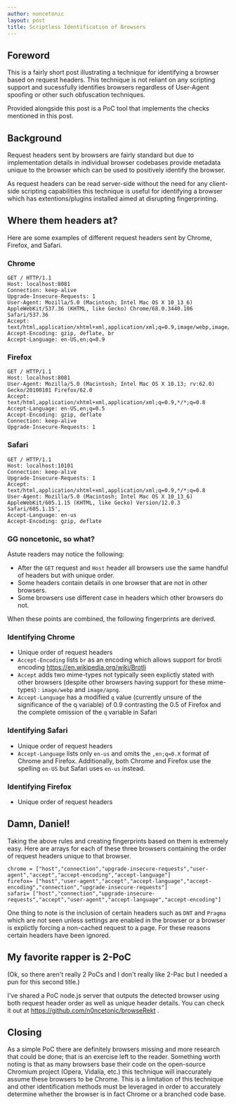 ```yaml
---
author: noncetonic
layout: post
title: Scriptless Identification of Browsers
---
```


## Foreword ##
This is a fairly short post illustrating a technique for identifying a browser based on request headers. This technique is not reliant on any scripting support and sucessfully identifies browsers regardless of User-Agent spoofing or other such obfuscation techniques.

Provided alongside this post is a PoC tool that implements the checks mentioned in this post.

## Background ##
Request headers sent by browsers are fairly standard but due to implementation details in individual browser codebases provide metadata unique to the browser which can be used to positively identify the browser.

As request headers can be read server-side without the need for any client-side scripting capabilities this technique is useful for identifying a browser which has extentions/plugins installed aimed at disrupting fingerprinting.

## Where them headers at? ##
Here are some examples of different request headers sent by Chrome, Firefox, and Safari. 

### Chrome ###
```
GET / HTTP/1.1
Host: localhost:8081
Connection: keep-alive
Upgrade-Insecure-Requests: 1
User-Agent: Mozilla/5.0 (Macintosh; Intel Mac OS X 10_13_6) AppleWebKit/537.36 (KHTML, like Gecko) Chrome/68.0.3440.106 Safari/537.36
Accept: text/html,application/xhtml+xml,application/xml;q=0.9,image/webp,image/apng,*/*;q=0.8
Accept-Encoding: gzip, deflate, br
Accept-Language: en-US,en;q=0.9
```

### Firefox ###
```
GET / HTTP/1.1
Host: localhost:8081
User-Agent: Mozilla/5.0 (Macintosh; Intel Mac OS X 10.13; rv:62.0) Gecko/20100101 Firefox/62.0
Accept: text/html,application/xhtml+xml,application/xml;q=0.9,*/*;q=0.8
Accept-Language: en-US,en;q=0.5
Accept-Encoding: gzip, deflate
Connection: keep-alive
Upgrade-Insecure-Requests: 1
```

### Safari ###
```
GET / HTTP/1.1
Host: localhost:10101
Connection: keep-alive
Upgrade-Insecure-Requests: 1
Accept: text/html,application/xhtml+xml,application/xml;q=0.9,*/*;q=0.8
User-Agent: Mozilla/5.0 (Macintosh; Intel Mac OS X 10_13_6) AppleWebKit/605.1.15 (KHTML, like Gecko) Version/12.0.3 Safari/605.1.15',
Accept-Language: en-us
Accept-Encoding: gzip, deflate
```

### GG noncetonic, so what? ###
Astute readers may notice the following:

- After the `GET` request and `Host` header all browsers use the same handful of headers but with unique order.
- Some headers contain details in one browser that are not in other browsers.
- Some browsers use different case in headers which other browsers do not.

When these points are combined, the following fingerprints are derived.

### Identifying Chrome ###
- Unique order of request headers
- `Accept-Encoding` lists `br` as an encoding which allows support for brotli encoding https://en.wikipedia.org/wiki/Brotli
- `Accept` adds two mime-types not typically seen explictly stated with other browsers (despite other browsers having support for these mime-types) : `image/webp` and `image/apng`.
- `Accept-Language` has a modified `q` value (currently unsure of the significance of the q variable) of 0.9 contrasting the 0.5 of Firefox and the complete omission of the `q` variable in Safari

### Identifying Safari ###
- Unique order of request headers
- `Accept-Language` lists only `en-us` and omits the `,en;q=0.X` format of Chrome and Firefox. Additionally, both Chrome and Firefox use the spelling `en-US` but Safari uses `en-us` instead.

### Identifying Firefox ###
- Unique order of request headers

## Damn, Daniel! ##
Taking the above rules and creating fingerprints based on them is extremely easy. Here are arrays for each of these three browsers containing the order of request headers unique to that browser.

```
chrome = ["host","connection","upgrade-insecure-requests","user-agent","accept","accept-encoding","accept-language"]
firefox= ["host","user-agent","accept","accept-language","accept-encoding","connection","upgrade-insecure-requests"]
safari= ["host","connection","upgrade-insecure-requests","accept","user-agent","accept-language","accept-encoding"]
```

One thing to note is the inclusion of certain headers such as `DNT` and `Pragma` which are not seen unless settings are enabled in the browser or a browser is explictly forcing a non-cached request to a page. For these reasons certain headers have been ignored.

## My favorite rapper is 2-PoC ##
(Ok, so there aren't really 2 PoCs and I don't really like 2-Pac but I needed a pun for this second title.)

I've shared a PoC node.js server that outputs the detected browser using both request header order as well as unique header details. You can check it out at https://github.com/n0ncetonic/browseRekt .

## Closing ##
As a simple PoC there are definitely browsers missing and more research that could be done; that is an exercise left to the reader. Something worth noting is that as many browsers base their code on the open-source Chromium project (Opera, Vidalia, etc.) this technique will inaccurately assume these browsers to be Chrome. This is a limitation of this technique and other identification methods must be leveraged in order to accurately determine whether the browser is in fact Chrome or a branched code base.
